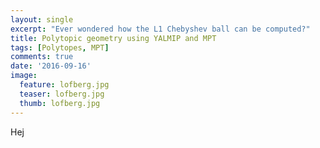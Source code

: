 ```yaml
---
layout: single
excerpt: "Ever wondered how the L1 Chebyshev ball can be computed?"
title: Polytopic geometry using YALMIP and MPT
tags: [Polytopes, MPT]
comments: true
date: '2016-09-16'
image:
  feature: lofberg.jpg
  teaser: lofberg.jpg
  thumb: lofberg.jpg
---
```

Hej
